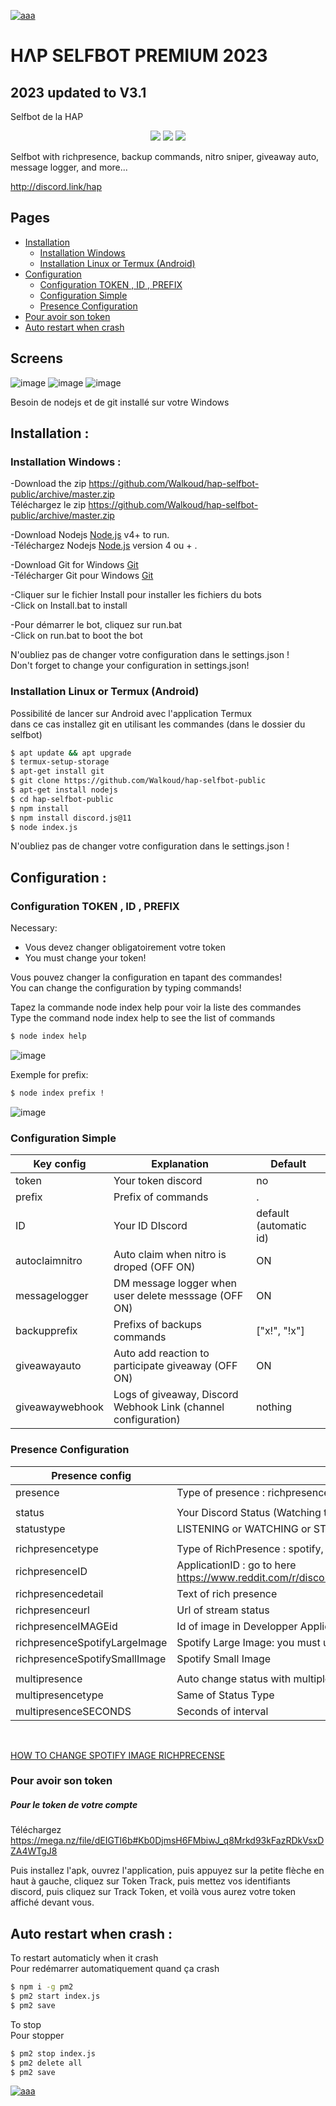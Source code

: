 [![aaa](https://i.imgur.com/4M7IWwP.gif)](https://discord.link/hap)
# HΛP SELFBOT PREMIUM 2023
## 2023 updated to V3.1
Selfbot de la HAP

<p align="center">
<a href="https://discord.link/hap"><img src="https://img.shields.io/github/watchers/Walkoud/hap-selfbot-public?logoColor=purple&style=social"></a>
  <a href="https://discord.link/hap"><img src="https://img.shields.io/github/last-commit/Walkoud/hap-selfbot-public"></a>
<a href="https://discord.link/hap"><img src="https://img.shields.io/discord/736923536475684974?label=Join%20HΛP&logo=discord&style=flat-square"></a>
 


</p>

Selfbot with richpresence, backup commands, nitro sniper, giveaway auto, message logger, and more...

http://discord.link/hap
## Pages
- [Installation](#Installation)
  - [Installation Windows](#InstallationWindows)
  - [Installation Linux or Termux (Android)](#InstallationLinux)
- [Configuration](#Configuration)
  - [Configuration TOKEN , ID , PREFIX](#ConfigurationTOKENIDPREFIX)
  - [Configuration Simple](#ConfigurationSimple)
  - [Presence Configuration](#PresenceConfiguration)
- [Pour avoir son token](#token)
- [Auto restart when crash ](#crash)

## Screens


![image](https://user-images.githubusercontent.com/38588921/114311021-4e81fb00-9aed-11eb-878c-f226882d959e.png)
![image](https://user-images.githubusercontent.com/38588921/114311037-65285200-9aed-11eb-9e66-f41670fde506.png)
 ![image](https://user-images.githubusercontent.com/38588921/125161761-6ae11280-e184-11eb-9f79-39035c3177da.png)

Besoin de nodejs et de git installé sur votre Windows

 
## Installation : <a id="Installation"></a>


### Installation Windows :<a id="InstallationWindows"></a>
-Download the zip https://github.com/Walkoud/hap-selfbot-public/archive/master.zip <br/>
Téléchargez le zip https://github.com/Walkoud/hap-selfbot-public/archive/master.zip <br/>

-Download Nodejs [Node.js](https://nodejs.org/) v4+ to run. <br/>
-Téléchargez Nodejs  [Node.js](https://nodejs.org/) version 4 ou + .

-Download Git for Windows [Git](https://git-scm.com/download/win) <br/>
-Télécharger Git pour Windows [Git](https://git-scm.com/download/win) 

-Cliquer sur le fichier Install pour installer les fichiers du bots <br/>
-Click on Install.bat to install <br/>

-Pour démarrer le bot, cliquez sur run.bat <br/>
-Click on run.bat to boot the bot <br/>

N'oubliez pas de changer votre configuration dans le settings.json !<br/>
Don't forget to change your configuration in settings.json!

### Installation Linux or Termux (Android) <a id="InstallationLinux"></a>
Possibilité de lancer sur Android avec l'application Termux <br/>
dans ce cas installez git en utilisant les commandes (dans le dossier du selfbot)
```sh
$ apt update && apt upgrade
$ termux-setup-storage
$ apt-get install git
$ git clone https://github.com/Walkoud/hap-selfbot-public
$ apt-get install nodejs
$ cd hap-selfbot-public
$ npm install
$ npm install discord.js@11
$ node index.js
```
N'oubliez pas de changer votre configuration dans le settings.json !

## Configuration : <a id="Configuration"></a>

### Configuration TOKEN , ID , PREFIX <a id="ConfigurationTOKENIDPREFIX"></a>

Necessary:
- Vous devez changer obligatoirement votre token
- You must change your token!

Vous pouvez changer la configuration en tapant des commandes! <br/>
You can change the configuration by typing commands! <br/>

Tapez la commande node index help pour voir la liste des commandes <br/>
Type the command node index help to see the list of commands <br/>

```sh
$ node index help
```

![image](https://user-images.githubusercontent.com/38588921/111067512-f42d5480-84c4-11eb-9a8c-094183ff9d24.png)

Exemple for prefix:  <br/>
```sh
$ node index prefix !
```
![image](https://user-images.githubusercontent.com/38588921/111067532-19ba5e00-84c5-11eb-94ed-73425381bcd9.png)

### Configuration Simple <a id="ConfigurationSimple"></a>
| Key config | Explanation | Default |
| ------ | ------ | ----- | 
| token | Your token discord | no |
| prefix | Prefix of commands | .
| ID | Your ID DIscord | default (automatic id)
| autoclaimnitro | Auto claim when nitro is droped (OFF ON) | ON
| messagelogger | DM message logger when user delete messsage (OFF ON) | ON
| backupprefix | Prefixs of backups commands | ["x!", "!x"]
| giveawayauto | Auto add reaction to participate giveaway (OFF ON) | ON
| giveawaywebhook | Logs of giveaway, Discord Webhook Link (channel configuration) | nothing

### Presence Configuration <a id="PresenceConfiguration"></a>

| Presence config | Explanation | Default |
| ------ | ------ | ----- | 
| presence | Type of presence : richpresence, normal, multipresence | richpresence |
||||
| status | Your Discord Status (Watching this, playins this) | lofi chill
| statustype | LISTENING or WATCHING or STREAMING or PLAYING | LISTENING
||||
| richpresencetype | Type of RichPresence : spotify, STREAMING, LISTENING, WATCHING | STREAMING |
| richpresenceID | ApplicationID : go to here https://www.reddit.com/r/discordapp/comments/a2c2un/how_to_setup_a_custom_discord_rich_presence_for/ | 805871101179068438 |
| richpresencedetail | Text of rich presence | HΛP SELFBOT |
| richpresenceurl | Url of stream status | https://twitch.tv/lofi |
|richpresenceIMAGEid|Id of image in Developper Application Rich Presence| noname |
|richpresenceSpotifyLargeImage| Spotify Large Image: you must use images hosted on spotify (album cover / playlist)| spotify:f2ed07272dec9cfc3b6805e9c59eac3391a59bed|
|richpresenceSpotifySmallImage|Spotify Small Image| spotify:f2ed07272dec9cfc3b6805e9c59eac3391a59bed|
||||
| multipresence | Auto change status with multiple text (OFF, ON) | ON
| multipresencetype | Same of Status Type | WATCHING
| multipresenceSECONDS | Seconds of interval | 15

<br/>

[HOW TO CHANGE SPOTIFY IMAGE RICHPRECENSE](https://github.com/Walkoud/hap-selfbot-public/blob/master/spimage.md#how-to-change-image-spotify-for-richpresence)

### Pour avoir son token <a id="token"></a>
 
 ##### Pour le token de votre compte
 
Téléchargez https://mega.nz/file/dEIGTI6b#Kb0DjmsH6FMbiwJ_q8Mrkd93kFazRDkVsxDZA4WTgJ8

Puis installez l'apk, ouvrez l'application, puis appuyez sur la petite flèche en haut à gauche, cliquez sur Token Track, puis mettez vos identifiants discord, puis cliquez sur Track Token, et voilà vous aurez votre token affiché devant vous.



## Auto restart when crash : <a id="crash"></a>

To restart automaticly when it crash <br/>
Pour redémarrer automatiquement quand ça crash <br/>

```sh
$ npm i -g pm2
$ pm2 start index.js
$ pm2 save
```

To stop <br/>
Pour stopper  <br/>

```sh
$ pm2 stop index.js
$ pm2 delete all
$ pm2 save
```

[![aaa](https://i.imgur.com/4M7IWwP.gif)](https://discord.link/hap)
